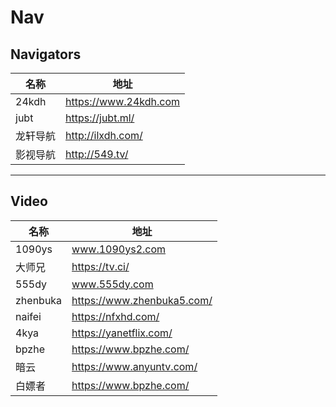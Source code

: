 # Nav
## Navigators
| 名称 | 地址 |
| ---- | ---- |
| 24kdh | https://www.24kdh.com |
| jubt | https://jubt.ml/ |
| 龙轩导航 | http://ilxdh.com/ |
| 影视导航 | http://549.tv/ |

---
## Video
| 名称 | 地址 |
| ---- | ---- |
| 1090ys | www.1090ys2.com |
| 大师兄 | https://tv.ci/ |
| 555dy | www.555dy.com |
| zhenbuka | https://www.zhenbuka5.com/ |
| naifei | https://nfxhd.com/ |
| 4kya | https://yanetflix.com/ |
| bpzhe | https://www.bpzhe.com/ |
| 暗云 | https://www.anyuntv.com/ |
| 白嫖者 | https://www.bpzhe.com/ |